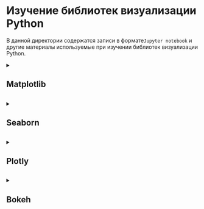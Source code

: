 # Изучение библиотек визуализации Python

В данной директории содержатся записи в формате`Jupyter notebook` 
и другие материалы используемые при изучении библиотек визуализации Python.

<details>

<summary><h2>Matplotlib<h2></summary>

Примеры использования библиотеки `matplotlib` изложены в 
[matplotlib.ipynb][matplotlib_notebook]

### Графики полученные с использованием библиотеки Matplotlib

### График параболы
![График параболы matplotlib][first_graph_matplotlib]

### График параболы с желтой и пунктирной линией
![График параболы с желтой и пунктирной линией matplotlib][second_graph_matplotlib]

### Несколько графиков
![Несколько графиков на одном поле matplotlib][multiple_graphs_matplotlib]

### Несколько раздельных графиков
![Несколько раздельных графиков matplotlib][several_multiple_graphs_matplotlib]

### Столбчатая диаграмма
![Столбчатая диаграмма matplotlib][first_bar_chart_matplotlib]

</details>

<details>

<summary><h2>Seaborn<h2></summary>

Примеры использования библиотеки `seaborn` изложены в
[seaborn.ipynb][seaborn_notebook]

### Графики полученные с использованием библиотеки Seaborn

### График отношения чаевых к общему счету, раделенный на обед и ужин
![График отношения чаевых к общему счету, раделенный на обед и ужин][first_graph_seaborn]

### График отношения чаевых к общему счету, раделенный на дни недели
![График отношения чаевых к общему счету, раделенный на дни недели][second_graph_seaborn]

### Еще один график  (количество счетов к общему счету), показывающий распределение данных
![Распределение данных][third_graph_seaborn]

### Различные представления многомерных данных
![Первый пример][fourth_graph_seaborn]

![Второй пример][fifth_graph_seaborn]

![Третий пример][sixth_graph_seaborn]


</details>

<details>

<summary><h2>Plotly<h2></summary>

Примеры использования библиотеки `plotly` изложены в
[plotly.ipynb][plotly_notebook]

**Важно:** plotly сохраняет графики в формате `.html`, поэтому
просмотреть их можно скачав репозиторий и перейдя в папку
[media/plotly/][media/plotly_link]

</details>

<details>

<summary><h2>Bokeh<h2></summary>

Примеры использования библиотеки `Bokeh` изложены в
[bokeh.ipynb][bokeh_notebook]

**Важно:** bokeh сохраняет графики в формате `.html`, поэтому
просмотреть их можно скачав репозиторий и перейдя в папку
[media/bokeh/][media/bokeh_link]

</details>

<!-- Ссылки -->


<!-- Для matplotlib -->

[matplotlib_notebook]: matplotlib.ipynb "Примеры использования библиотеки `matplotlib`"
<!-- Графики matplotlib -->
<!-- График параболы -->
[first_graph_matplotlib]: media/matplotlib/first_graph.jpg
<!-- График параболы с желтой и пунктирной линией -->
[second_graph_matplotlib]: media/matplotlib/second_graph.jpg
<!-- Несколько графиков на одном поле -->
[multiple_graphs_matplotlib]: media/matplotlib/multiple_graphs.jpg
<!-- Несколько раздельных графиков -->
[several_multiple_graphs_matplotlib]: media/matplotlib/several_multiple_graphs.jpg
<!-- Столбчатая диаграмма -->
[first_bar_chart_matplotlib]: media/matplotlib/first_bar_chart.jpg

<!-- Для seaborn -->

[seaborn_notebook]: seaborn.ipynb
<!-- Графики matplotlib -->
<!-- График отношения чаевых к общему счету, раделенный на обед и ужин -->
[first_graph_seaborn]: media/seaborn/first_graph.jpg
<!-- График отношения чаевых к общему счету, раделенный на дни недели -->
[second_graph_seaborn]: media/seaborn/second_graph.jpg
<!-- График, показывающий распределение данных -->
[third_graph_seaborn]: media/seaborn/third_graph.jpg
<!-- Графики с различными представлениями многомерных данных -->
[fourth_graph_seaborn]: media/seaborn/fourth_graph.jpg
[fifth_graph_seaborn]: media/seaborn/fifth_graph.jpg
[sixth_graph_seaborn]: media/seaborn/sixth_graph.jpg

<!-- Для plotly -->

[plotly_notebook]: plotly.ipynb
<!-- Ссылка на директорию с графиками -->
[media/plotly_link]: media/plotly

<!-- Для bokeh -->

[bokeh_notebook]: bokeh.ipynb
<!-- Ссылка на директорию с графиками -->
[media/bokeh_link]: media/bokeh
